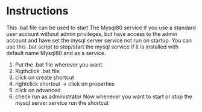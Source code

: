 # Instructions
This .bat file can be used to start The Mysql80 service if you use a standard user account without admin privileges, but have access to the admin account and have set the mysql server service not run on startup.
You can use this .bat script to stop/start the mysql service if it is installed with default name Mysql80 and as a service.
1. Put the .bat file wherever you want.
2. Rigthclick .bat file
3. click on create shortcut
4. rightclick shortcut -> click on properties
5. click on advanced 
6. check run as administrator
Now whenever you want to start or stop the mysql server service run the shortcut
